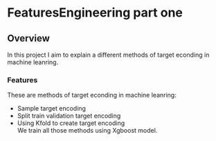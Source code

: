 # FeaturesEngineering part one 

## Overview
In this project I aim to explain a different methods of  target  econding in machine leanring.  

### Features
These are methods of  target  econding in machine leanring:  
- Sample target encoding     
- Split train validation target encoding     
- Using Kfold to create target encoding    
We train all  those methods using Xgboost model.


